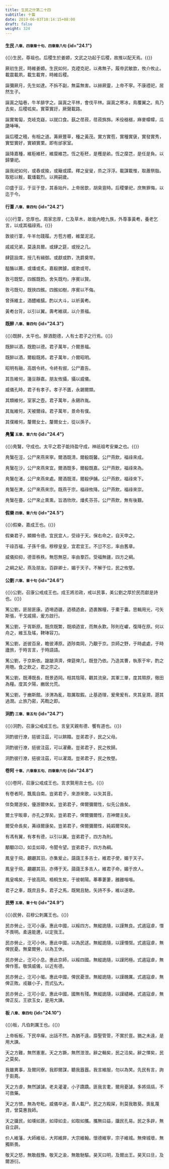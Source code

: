 ```yaml
---
title: 生民之什第二十四
subtitle: 十篇
date: 2019-06-03T10:14:15+08:00
draft: false
weight: 324
---
```


#### 生民 <small>八章、四章章十句、四章章八句</small> {id="24.1"}

{{<alert info>}}生民，尊祖也。后稷生於姜嫄，文武之功起于后稷，故推以配天焉。{{</alert>}}

<p id="24.1.1">厥初生民，時維姜嫄。生民如何，克禋克祀，以弗無子。履帝武敏歆，攸介攸止。載震載夙，載生載育，時維后稷。</p>
<p id="24.1.2">誕彌厥月，先生如達。不拆不副，無菑無害。以赫厥靈，上帝不寧。不康禋祀，居然生子。</p>
<p id="24.1.3">誕寘之隘巷，牛羊腓字之。誕寘之平林，會伐平林。誕寘之寒冰，鳥覆翼之。鳥乃去矣，后稷呱矣。實覃實訏，厥聲載路。</p>
<p id="24.1.4">誕實匍匐，克岐克嶷，以就口食。蓺之荏菽，荏菽旆旆。禾役穟穟，麻麥幪幪，瓜瓞唪唪。</p>
<p id="24.1.5">誕后稷之穡，有相之道。茀厥豐草，種之黃茂。實方實苞，實種實褎，實發實秀，實堅實好，實穎實栗。即有邰家室。</p>
<p id="24.1.6">誕降嘉種，維秬維秠，維穈維芑。恆之秬秠，是穫是畝。恆之穈芑，是任是負。以歸肇祀。</p>
<p id="24.1.7">誕我祀如何，或舂或揄，或簸或蹂。釋之叟叟，烝之浮浮。載謀載惟，取蕭祭脂。取羝以軷，載燔載烈。以興嗣歲。</p>
<p id="24.1.8">卬盛于豆，于豆于登，其香始升。上帝居歆，胡臭亶時。后稷肇祀，庶無罪悔，以迄于今。</p>

#### 行葦 <small>八章、章四句</small> {id="24.2"}

{{<alert info>}}行葦，忠厚也。周家忠厚，仁及草木，故能內睦九族，外尊事黃耇，養老乞言，以成其福祿焉。{{</alert>}}

<p id="24.2.1">敦彼行葦，牛羊勿踐履。方苞方體，維葉泥泥。</p>
<p id="24.2.2">戚戚兄弟，莫遠具爾。或肆之筵，或授之几。</p>
<p id="24.2.3">肆筵設席，授几有緝御。或獻或酢，洗爵奠斝。</p>
<p id="24.2.4">醓醢以薦，或燔或炙。嘉殽脾臄，或歌或咢。</p>
<p id="24.2.5">敦弓既堅，四鍭既鈞。舍矢既均，序賓以賢。</p>
<p id="24.2.6">敦弓既句，既挾四鍭。四鍭如樹，序賓以不侮。</p>
<p id="24.2.7">曾孫維主，酒醴維醹。酌以大斗，以祈黃耇。</p>
<p id="24.2.8">黃耇台背，以引以翼。壽考維祺，以介景福。</p>

#### 既醉 <small>八章、章四句</small> {id="24.3"}

{{<alert info>}}既醉，太平也。醉酒飽德，人有士君子之行焉。{{</alert>}}

<p id="24.3.1">既醉以酒，既飽以德。君子萬年，介爾景福。</p>
<p id="24.3.2">既醉以酒，爾殽既將。君子萬年，介爾昭明。</p>
<p id="24.3.3">昭明有融，高朗令終。令終有俶，公尸嘉告。</p>
<p id="24.3.4">其告維何，籩豆靜嘉。朋友攸攝，攝以威儀。</p>
<p id="24.3.5">威儀孔時，君子有孝子。孝子不匱，永錫爾類。</p>
<p id="24.3.6">其類維何，室家之壺。君子萬年，永錫祚胤。</p>
<p id="24.3.7">其胤維何，天被爾祿。君子萬年，景命有僕。</p>
<p id="24.3.8">其僕維何，釐爾女士。釐爾女士，從以孫子。</p>

#### 鳧鷖 <small>五章、章六句</small> {id="24.4"}

{{<alert info>}}鳧鷖，守成也。太平之君子能持盈守成，神祇祖考安樂之也。{{</alert>}}

<p id="24.4.1">鳧鷖在涇，公尸來燕來寧。爾酒既清，爾殽既馨。公尸燕飲，福祿來成。</p>
<p id="24.4.2">鳧鷖在沙，公尸來燕來宜。爾酒既多，爾殽既嘉。公尸燕飲，福祿來為。</p>
<p id="24.4.3">鳧鷖在渚，公尸來燕來處。爾酒既湑，爾殽伊脯。公尸燕飲，福祿來下。</p>
<p id="24.4.4">鳧鷖在潨，公尸來燕來宗。既燕于宗，福祿攸降。公尸燕飲，福祿來崇。</p>
<p id="24.4.5">鳧鷖在亹，公尸來止熏熏。旨酒欣欣，燔炙芬芬。公尸燕飲，無有後艱。</p>

#### 假樂 <small>四章、章六句</small> {id="24.5"}

{{<alert info>}}假樂，嘉成王也。{{</alert>}}

<p id="24.5.1">假樂君子，顯顯令德。宜民宜人，受祿于天。保右命之，自天申之。</p>
<p id="24.5.2">干祿百福，子孫千億。穆穆皇皇，宜君宜王。不愆不忘，率由舊章。</p>
<p id="24.5.3">威儀抑抑，德音秩秩。無怨無惡，率由羣匹。受福無疆，四方之綱。</p>
<p id="24.5.4">之綱之紀，燕及朋友。百辟卿士，媚于天子。不解于位，民之攸墍。</p>

#### 公劉 <small>六章、章十句</small> {id="24.6"}

{{<alert info>}}公劉，召康公戒成王也。成王將涖政，戒以民事，美公劉之厚於民而獻是詩也。{{</alert>}}

<p id="24.6.1">篤公劉，匪居匪康。迺埸迺疆，迺積迺倉。迺裹餱糧，于橐于囊。思輯用光，弓矢斯張，干戈戚揚，爰方啟行。</p>
<p id="24.6.2">篤公劉，于胥斯原。既庶既繁，既順迺宣，而無永歎。陟則在巘，復降在原。何以舟之，維玉及瑤，鞞琫容刀。</p>
<p id="24.6.3">篤公劉，逝彼百泉，瞻彼溥原。迺陟南岡，乃覯于京。京師之野，于時處處，于時廬旅，于時言言，于時語語。</p>
<p id="24.6.4">篤公劉，于京斯依。蹌蹌濟濟，俾筵俾几，既登乃依。乃造其曹，執豕于牢，酌之用匏。食之飲之，君之宗之。</p>
<p id="24.6.5">篤公劉，既溥既長，既景迺岡。相其陰陽，觀其流泉。其軍三單，度其隰原，徹田為糧。度其夕陽，豳居允荒。</p>
<p id="24.6.6">篤公劉，于豳斯館。涉渭為亂，取厲取鍜。止基迺理，爰衆爰有。夾其皇澗，遡其過澗。止旅乃密，芮鞫之即。</p>

#### 泂酌 <small>三章、章五句</small> {id="24.7"}

{{<alert info>}}泂酌，召康公戒成王也。言皇天親有德、饗有道也。{{</alert>}}

<p id="24.7.1">泂酌彼行潦，挹彼注茲，可以餴饎。豈弟君子，民之父母。</p>
<p id="24.7.2">泂酌彼行潦，挹彼注茲，可以濯罍。豈弟君子，民之攸歸。</p>
<p id="24.7.3">泂酌彼行潦，挹彼注茲，可以濯溉。豈弟君子，民之攸墍。</p>

#### 卷阿 <small>十章、六章章五句、四章章六句</small> {id="24.8"}

{{<alert info>}}卷阿，召康公戒成王也。言求賢用吉士也。{{</alert>}}

<p id="24.8.1">有卷者阿，飄風自南。豈弟君子，來游來歌，以矢其音。</p>
<p id="24.8.2">伴奐爾游矣，優游爾休矣。豈弟君子，俾爾彌爾性，似先公酋矣。</p>
<p id="24.8.3">爾土宇昄章，亦孔之厚矣。豈弟君子，俾爾彌爾性，百神爾主矣。</p>
<p id="24.8.4">爾受命長矣，茀祿爾康矣。豈弟君子，俾爾彌爾性，純嘏爾常矣。</p>
<p id="24.8.5">有馮有翼，有孝有德，以引以翼。豈弟君子，四方為則。</p>
<p id="24.8.6">顒顒卬卬，如圭如璋，令聞令望。豈弟君子，四方為綱。</p>
<p id="24.8.7">鳳皇于飛，翽翽其羽，亦集爰止。藹藹王多吉士，維君子使，媚于天子。</p>
<p id="24.8.8">鳳皇于飛，翽翽其羽，亦傅于天。藹藹王多吉人，維君子命，媚于庶人。</p>
<p id="24.8.9">鳳皇鳴矣，于彼高岡。梧桐生矣，于彼朝陽。菶菶萋萋，雝雝喈喈。</p>
<p id="24.8.10">君子之車，既庶且多。君子之馬，既閑且馳。矢詩不多，維以遂歌。</p>

#### 民勞 <small>五章、章十句</small> {id="24.9"}

{{<alert info>}}民勞，召穆公刺厲王也。{{</alert>}}

<p id="24.9.1">民亦勞止，汔可小康。惠此中國，以綏四方。無縱詭隨，以謹無良。式遏寇虐，憯不畏明。柔遠能邇，以定我王。</p>
<p id="24.9.2">民亦勞止，汔可小休。惠此中國，以為民逑。無縱詭隨，以謹惽怓。式遏寇虐，無俾民憂。無棄爾勞，以為王休。</p>
<p id="24.9.3">民亦勞止，汔可小息。惠此京師，以綏四國。無縱詭隨，以謹罔極。式遏寇虐，無俾作慝。敬慎威儀，以近有德。</p>
<p id="24.9.4">民亦勞止，汔可小愒。惠此中國，俾民憂泄。無縱詭隨，以謹醜厲。式遏寇虐，無俾正敗。戎雖小子，而式弘大。</p>
<p id="24.9.5">民亦勞止，汔可小安。惠此中國，國無有殘。無縱詭隨，以謹繾綣。式遏寇虐，無俾正反。王欲玉女，是用大諫。</p>

#### 板 <small>八章、章四句</small> {id="24.10"}

{{<alert info>}}板，凡伯刺厲王也。{{</alert>}}

<p id="24.10.1">上帝板板，下民卒癉。出話不然，為猶不遠。靡聖管管，不實於亶。猶之未遠，是用大諫。</p>
<p id="24.10.2">天之方難，無然憲憲。天之方蹶，無然泄泄。辭之輯矣，民之洽矣。辭之懌矣，民之莫矣。</p>
<p id="24.10.3">我雖異事，及爾同寮。我即爾謀，聽我囂囂。我言維服，勿以為笑。先民有言，詢于芻蕘。</p>
<p id="24.10.4">天之方虐，無然謔謔。老夫灌灌，小子蹻蹻。匪我言耄，爾用憂謔。多將熇熇，不可救藥。</p>
<p id="24.10.5">天之方懠，無為夸毗。威儀卒迷，善人載尸。民之方殿屎，則莫我敢葵。喪亂蔑資，曾莫惠我師。</p>
<p id="24.10.6">天之牖民，如壎如篪，如璋如圭，如取如攜。攜無曰益，牖民孔易。民之多辟，無自立辟。</p>
<p id="24.10.7">价人維藩，大師維垣，大邦維屛，大宗維翰。懷德維寧，宗子維城。無俾城壞，無獨斯畏。</p>
<p id="24.10.8">敬天之怒，無敢戲豫。敬天之渝，無敢馳驅。昊天曰明，及爾出王。昊天曰旦，及爾游衍。</p>
